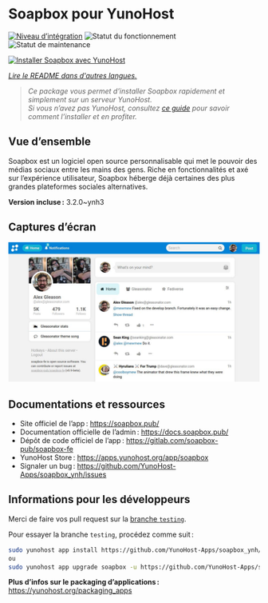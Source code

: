 <!--
Nota bene : ce README est automatiquement généré par <https://github.com/YunoHost/apps/tree/master/tools/readme_generator>
Il NE doit PAS être modifié à la main.
-->

# Soapbox pour YunoHost

[![Niveau d’intégration](https://dash.yunohost.org/integration/soapbox.svg)](https://ci-apps.yunohost.org/ci/apps/soapbox/) ![Statut du fonctionnement](https://ci-apps.yunohost.org/ci/badges/soapbox.status.svg) ![Statut de maintenance](https://ci-apps.yunohost.org/ci/badges/soapbox.maintain.svg)

[![Installer Soapbox avec YunoHost](https://install-app.yunohost.org/install-with-yunohost.svg)](https://install-app.yunohost.org/?app=soapbox)

*[Lire le README dans d'autres langues.](./ALL_README.md)*

> *Ce package vous permet d’installer Soapbox rapidement et simplement sur un serveur YunoHost.*  
> *Si vous n’avez pas YunoHost, consultez [ce guide](https://yunohost.org/install) pour savoir comment l’installer et en profiter.*

## Vue d’ensemble

Soapbox est un logiciel open source personnalisable qui met le pouvoir des médias sociaux entre les mains des gens.
Riche en fonctionnalités et axé sur l’expérience utilisateur, Soapbox héberge déjà certaines des plus grandes plateformes sociales alternatives.

**Version incluse :** 3.2.0~ynh3

## Captures d’écran

![Capture d’écran de Soapbox](./doc/screenshots/screenshot.jpg)

## Documentations et ressources

- Site officiel de l’app : <https://soapbox.pub/>
- Documentation officielle de l’admin : <https://docs.soapbox.pub/>
- Dépôt de code officiel de l’app : <https://gitlab.com/soapbox-pub/soapbox-fe>
- YunoHost Store : <https://apps.yunohost.org/app/soapbox>
- Signaler un bug : <https://github.com/YunoHost-Apps/soapbox_ynh/issues>

## Informations pour les développeurs

Merci de faire vos pull request sur la [branche `testing`](https://github.com/YunoHost-Apps/soapbox_ynh/tree/testing).

Pour essayer la branche `testing`, procédez comme suit :

```bash
sudo yunohost app install https://github.com/YunoHost-Apps/soapbox_ynh/tree/testing --debug
ou
sudo yunohost app upgrade soapbox -u https://github.com/YunoHost-Apps/soapbox_ynh/tree/testing --debug
```

**Plus d’infos sur le packaging d’applications :** <https://yunohost.org/packaging_apps>
